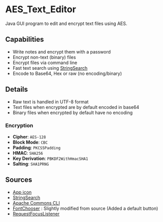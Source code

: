 AES_Text_Editor
===============

Java GUI program to edit and encrypt text files using AES.

Capabilities
------------

  * Write notes and encrypt them with a password
  * Encrypt non-text (binary) files
  * Encrypt files via command line
  * Fast text search using [StringSearch](http://johannburkard.de/software/stringsearch/)
  * Encode to Base64, Hex or raw (no encoding/binary)
  
Details
-------
  * Raw text is handled in UTF-8 format
  * Text files when encrypted are by default encoded in base64
  * Binary files when encrypted by default have no encoding

### Encryption
  * **Cipher**: `AES-128`
  * **Block Mode**: `CBC`
  * **Padding**: `PKCS5Padding`
  * **HMAC**: `SHA256`
  * **Key Derivation**: `PBKDF2WithHmacSHA1`
  * **Salting**: `SHA1PRNG`

  
Sources
-------

  * [App icon](http://www.iconarchive.com/show/glaze-icons-by-mart/encrypted-icon.html)
  * [StringSearch](http://johannburkard.de/software/stringsearch/)
  * [Apache Commons CLI](http://commons.apache.org/proper/commons-cli/index.html)
  * [FontChooser](http://jfontchooser.sourceforge.jp/site/jfontchooser/project-summary.html) : Slightly modified from source (Added a default button)
  * [RequestFocusListener](http://tips4java.wordpress.com/2010/03/14/dialog-focus/)
    
  
